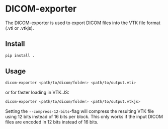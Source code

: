# DICOM-exporter

The DICOM-exporter is used to export DICOM files into the VTK file format (.vti or .vtkjs).

## Install

```sh
pip install .
```

## Usage

```sh
dicom-exporter <path/to/dicom/folder> <path/to/output.vti>
```

or for faster loading in VTK.JS:

```sh
dicom-exporter <path/to/dicom/folder> <path/to/output.vtkjs>
```

Setting the `--compress-12-bits`-flag will compress the resulting VTK file using 12 bits instead of 16 bits per block. This only works if the input DICOM files are encoded in 12 bits instead of 16 bits.
